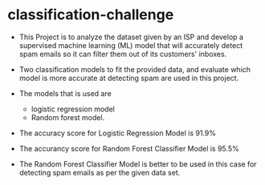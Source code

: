 # classification-challenge

* This Project is to analyze the dataset given by an ISP
  and develop a supervised machine learning (ML) model that will accurately detect spam emails so it can filter them out of its customers' inboxes.
* Two classification models to fit the provided data, and evaluate which model is more accurate at detecting spam are used in this project.
* The models that is used are
  * logistic regression model 
  * Random forest model.

* The accuracy score for Logistic Regression Model is 91.9%
* The accurancy score for Random Forest Classifier Model is 95.5%

* The Random Forest Classifier Model is better to be used in this case for detecting spam emails as per the given data set.
